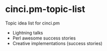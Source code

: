 cinci.pm-topic-list
===================

Topic idea list for cinci.pm

 * Lightning talks
 * Perl awesome success stories
 * Creative implementations  (success stories)
